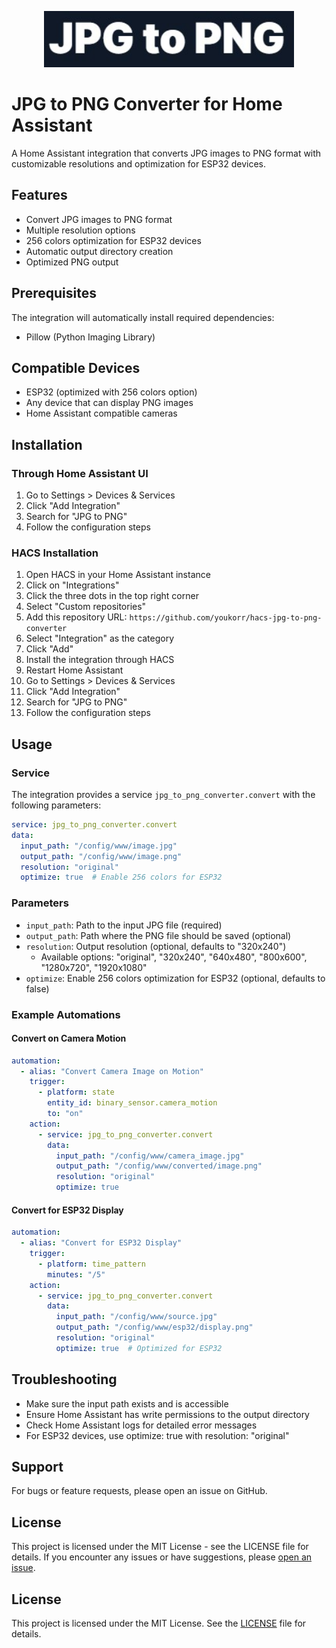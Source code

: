 <p align="center">
  <img src="logo.png" alt="JPG to PNG Converter" width="400"/>
</p>

# JPG to PNG Converter for Home Assistant

A Home Assistant integration that converts JPG images to PNG format with customizable resolutions and optimization for ESP32 devices.

## Features
- Convert JPG images to PNG format
- Multiple resolution options
- 256 colors optimization for ESP32 devices
- Automatic output directory creation
- Optimized PNG output

## Prerequisites
The integration will automatically install required dependencies:
- Pillow (Python Imaging Library)

## Compatible Devices
- ESP32 (optimized with 256 colors option)
- Any device that can display PNG images
- Home Assistant compatible cameras

## Installation

### Through Home Assistant UI
1. Go to Settings > Devices & Services
2. Click "Add Integration"
3. Search for "JPG to PNG"
4. Follow the configuration steps

### HACS Installation
1. Open HACS in your Home Assistant instance
2. Click on "Integrations"
3. Click the three dots in the top right corner
4. Select "Custom repositories"
5. Add this repository URL: `https://github.com/youkorr/hacs-jpg-to-png-converter`
6. Select "Integration" as the category
7. Click "Add"
8. Install the integration through HACS
9. Restart Home Assistant
10. Go to Settings > Devices & Services
11. Click "Add Integration"
12. Search for "JPG to PNG"
13. Follow the configuration steps

## Usage

### Service
The integration provides a service `jpg_to_png_converter.convert` with the following parameters:

```yaml
service: jpg_to_png_converter.convert
data:
  input_path: "/config/www/image.jpg"
  output_path: "/config/www/image.png"
  resolution: "original"
  optimize: true  # Enable 256 colors for ESP32
```

### Parameters
- `input_path`: Path to the input JPG file (required)
- `output_path`: Path where the PNG file should be saved (optional)
- `resolution`: Output resolution (optional, defaults to "320x240")
  - Available options: "original", "320x240", "640x480", "800x600", "1280x720", "1920x1080"
- `optimize`: Enable 256 colors optimization for ESP32 (optional, defaults to false)

### Example Automations

#### Convert on Camera Motion
```yaml
automation:
  - alias: "Convert Camera Image on Motion"
    trigger:
      - platform: state
        entity_id: binary_sensor.camera_motion
        to: "on"
    action:
      - service: jpg_to_png_converter.convert
        data:
          input_path: "/config/www/camera_image.jpg"
          output_path: "/config/www/converted/image.png"
          resolution: "original"
          optimize: true
```

#### Convert for ESP32 Display
```yaml
automation:
  - alias: "Convert for ESP32 Display"
    trigger:
      - platform: time_pattern
        minutes: "/5"
    action:
      - service: jpg_to_png_converter.convert
        data:
          input_path: "/config/www/source.jpg"
          output_path: "/config/www/esp32/display.png"
          resolution: "original"
          optimize: true  # Optimized for ESP32
```

## Troubleshooting
- Make sure the input path exists and is accessible
- Ensure Home Assistant has write permissions to the output directory
- Check Home Assistant logs for detailed error messages
- For ESP32 devices, use optimize: true with resolution: "original"

## Support
For bugs or feature requests, please open an issue on GitHub.

## License
This project is licensed under the MIT License - see the LICENSE file for details.
If you encounter any issues or have suggestions, please [open an issue](https://github.com/youkorr/hacs-jpg-to-png-converter/issues).

## License
This project is licensed under the MIT License. See the [LICENSE](LICENSE) file for details.
